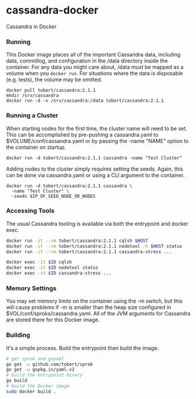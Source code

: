 cassandra-docker
================

Cassandra in Docker

### Running

This Docker image places all of the important Cassandra data, including
data, commitlog, and configuration in the /data directory inside the container.
For any data you might care about, /data *must* be mapped as a volume when
you `docker run`. For situations where the data is disposable (e.g. tests),
the volume may be omitted.

```
docker pull tobert/cassandra:2.1.1
mkdir /srv/cassandra
docker run -d -v /srv/cassandra:/data tobert/cassandra:2.1.1
```

### Running a Cluster

When starting nodes for the first time, the cluster name will need to be set. This
can be accomplished by pre-pushing a cassandra.yaml to $VOLUME/conf/cassandra.yaml
or by passing the -name "NAME" option to the container on startup.

```
docker run -d tobert/cassandra:2.1.1 cassandra -name "Test Cluster"
```

Adding nodes to the cluster simply requires setting the seeds. Again, this can be
done via cassandra.yaml or using a CLI argument to the container.

```
docker run -d tobert/cassandra:2.1.1 cassandra \
  -name "Test Cluster" \
  -seeds $IP_OF_SEED_NODE_OR_NODES
```

### Accessing Tools

The usual Cassandra tooling is available via both the entrypoint and docker exec.

```sh
docker run -it --rm tobert/cassandra:2.1.1 cqlsh $HOST
docker run -it --rm tobert/cassandra:2.1.1 nodetool -h $HOST status
docker run -it --rm tobert/cassandra:2.1.1 cassandra-stress ...

docker exec -it $ID cqlsh
docker exec -it $ID nodetool status
docker exec -it $ID cassandra-stress ...
```

### Memory Settings

You may set memory limits on the container using the -m switch, but this
will cause problems if -m is smaller than the heap size configured in
$VOL/conf/sproks/cassandra.yaml. All of the JVM arguments for Cassandra
are stored there for this Docker image.

### Building

It's a simple process. Build the entrypoint then build the image.

```sh
# get sprok and goyaml
go get -u github.com/tobert/sprok
go get -u gopkg.in/yaml.v2
# build the entrypoint binary
go build
# build the Docker image
sudo docker build .
```

